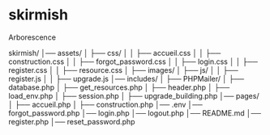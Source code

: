 # skirmish


Arborescence

skirmish/
│── assets/
│   ├── css/
│   │   ├── accueil.css
│   │   ├── construction.css
│   │   ├── forgot_password.css
│   │   ├── login.css
│   │   ├── register.css
│   │   ├── resource.css
│   ├── images/
│   ├── js/
│   │   ├── register.js
│   │   ├── upgrade.js
│── includes/
│   ├── PHPMailer/
│   ├── database.php
│   ├── get_resources.php
│   ├── header.php
│   ├── load_env.php
│   ├── session.php
│   ├── upgrade_building.php
│── pages/
│   ├── accueil.php
│   ├── construction.php
│── .env
│── forgot_password.php
│── login.php
│── logout.php
│── README.md
│── register.php
│── reset_password.php

